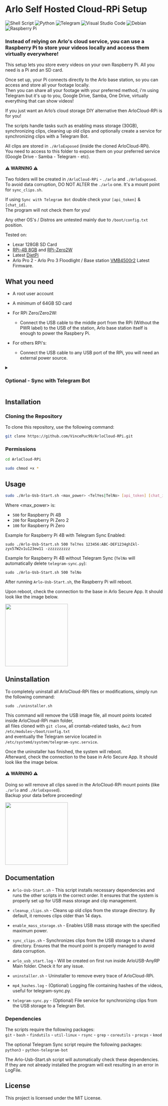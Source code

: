 # Arlo Self Hosted Cloud-RPi Setup

![Shell Script](https://img.shields.io/badge/shell_script-%23121011.svg?style=for-the-badge&logo=gnu-bash&logoColor=white)
![Python](https://img.shields.io/badge/python-3670A0?style=for-the-badge&logo=python&logoColor=ffdd54)
![Telegram](https://img.shields.io/badge/Telegram-2CA5E0?style=for-the-badge&logo=telegram&logoColor=white)
![Visual Studio Code](https://img.shields.io/badge/Visual%20Studio%20Code-0078d7.svg?style=for-the-badge&logo=visual-studio-code&logoColor=white)
![Debian](https://img.shields.io/badge/Debian-D70A53?style=for-the-badge&logo=debian&logoColor=white)
![Raspberry Pi](https://img.shields.io/badge/-RaspberryPi-C51A4A?style=for-the-badge&logo=Raspberry-Pi)

### Instead of relying on Arlo's cloud service, you can use a Raspberry Pi to store your videos locally and access them virtually everywhere!<br />

This setup lets you store every videos on your own Raspberry Pi. All you need is a Pi and an SD card. <br />

Once set up, your Pi connects directly to the Arlo base station, so you can access and store all your footage locally. <br />
Then you can share all your footage with your preferred method, i'm using Telegram but it's up to you, Google Drive, Samba, One Drive, virtually everything that can show videos! <br />

If you just want an Arlo’s cloud storage DIY alternative then ArloCloud-RPi is for you! <br />

The scripts handle tasks such as enabling mass storage (30GB), synchronizing clips, cleaning up old clips and optionally create a service for synchronizing clips with a Telegram Bot. <br />

All clips are stored in `./ArloExposed` (inside the cloned ArloCloud-RPi).<br />
You need to access to this folder to expose them on your preferred service (Google Drive - Samba - Telegram - etc).

#### ⚠️ WARNING ⚠️
Two folders will be created in `/ArloCloud-RPi` - `./arlo` and `./ArloExposed`.<br />To avoid data corruption, DO NOT ALTER the `./arlo` one. It's a mount point for `sync_clips.sh`.<br />

If using `Sync with Telegram Bot` double check your `[api_token]` & `[chat_id]`.<br />The program will not check them for you!<br />

Any other OS's / Distros are untested mainly due to `/boot/config.txt` position.

Tested on:
- Lexar 128GB SD Card
- [RPi-4B 8GB](https://www.raspberrypi.com/products/raspberry-pi-4-model-b/) and [RPi-Zero2W](https://www.raspberrypi.com/products/raspberry-pi-zero-2-w/)
- Latest [DietPi](https://dietpi.com/)
- Arlo Pro 2 - Arlo Pro 3 Floodlight / Base station [VMB4500r2](https://www.arlo.com/en_fi/support/faq/000062284/What-is-the-difference-between-each-Arlo-SmartHub-and-base-station) Latest Firmware.

## What you need

- A root user account

- A minimum of 64GB SD card

- For RPi Zero/Zero2W:
  - Connect the USB cable to the middle port from the RPi (Without the PWR label) to the USB of the station, Arlo base station itself is enough to power the Raspbery Pi.

- For others RPi's:
  - Connect the USB cable to any USB port of the RPi, you will need an external power source.
 

<details>
  <summary><h3>Optional - Sync with Telegram Bot</h3></summary>

For security reasons, I'm using it in polling mode. This may be inefficient, but it is strongly recommended to avoid opening any ports or exposing your public IP to the global internet. I will not develop a solution based on webhooks.

This Python script `telegram-sync.py` monitors `./ArloExposed/arlo/` in recursive mode for new video files, calculate their hashes (for logging purpose), and sends them to your Telegram bot. It uses the bot's API token and the chat ID to send the videos.

For using it just add `TelYes` during the first setup.

If you choose `TelNo`, the `telegram-sync.py` file will be automatically deleted.

**Prerequisites for Telegram Sync**

- [➡️](https://www.python.org/downloads/) `Python3`
- [➡️](https://python-telegram-bot.org/) `python-telegram-bot`
- [➡️](https://core.telegram.org/bots#how-do-i-create-a-bot) `A Telegram bot with the API token` (created via BotFather)
- [➡️](https://t.me/userinfobot) `The chat ID of the Telegram chat` where the videos will be sent.

</details>

## Installation

### Cloning the Repository
To clone this repository, use the following command:

```sh
git clone https://github.com/VincePuc99/ArloCloud-RPi.git
```

### Permissions

```sh
cd ArloCloud-RPi
```
```sh
sudo chmod +x *
```

## Usage

```sh
sudo ./Arlo-Usb-Start.sh <max_power> <TelYes|TelNo> [api_token] [chat_id]
```
Where <max_power> is:

- `500` for Raspberry Pi 4B
- `200` for Raspberry Pi Zero 2
- `100` for Raspberry Pi Zero

Example for Raspberry Pi 4B with Telegram Sync Enabled:
```
sudo ./Arlo-Usb-Start.sh 500 TelYes 123456:ABC-DEF1234ghIkl-zyx57W2v1u123ew11 -zzzzzzzzzz
```
Example for Raspberry Pi 4B without Telegram Sync (`TelNo` will automatically delete `telegram-sync.py`):
```
sudo ./Arlo-Usb-Start.sh 500 TelNo
```

After running `Arlo-Usb-Start.sh`, the Raspberry Pi will reboot.<br />

Upon reboot, check the connection to the base in Arlo Secure App. It should look like the image below.

<img height="200" src="https://github.com/user-attachments/assets/d2842741-3aa3-4ed1-bdf5-b9e80154231c" />

## Uninstallation

To completely uninstall all ArloCloud-RPi files or modifications, simply run the following command:

```
sudo ./uninstaller.sh
```
This command will remove the USB image file, all mount points located inside ArloCloud-RPi main folder, <br />
all files cloned with `git clone`, all crontab-related tasks, `dwc2` from `/etc/modules`-`/boot/config.txt`<br />
and eventually the Telegram service located in `/etc/systemd/system/telegram-sync.service`.<br />

Once the uninstaller has finished, the system will reboot.<br />
Afterward, check the connection to the base in Arlo Secure App. It should look like the image below.

#### ⚠️ WARNING ⚠️
Doing so will remove all clips saved in the ArloCloud-RPi mount points (like `./arlo` and `./ArloExposed`).<br />
Backup your data before proceeding!

<img height="200" src="https://github.com/user-attachments/assets/bd331990-24a9-488d-82bf-dba40d6eb6c5" />

## Documentation

- `Arlo-Usb-Start.sh` - This script installs necessary dependencies and runs the other scripts in the correct order. It ensures that the system is properly set up for USB mass storage and clip management.

- `cleanup_clips.sh` - Cleans up old clips from the storage directory. By default, it removes clips older than 14 days.

- `enable_mass_storage.sh` - Enables USB mass storage with the specified maximum power.

- `sync_clips.sh` - Synchronizes clips from the USB storage to a shared directory. Ensures that the mount point is properly managed to avoid data corruption.

- `arlo_usb_start.log` - Will be created on first run inside ArloUSB-AnyRP Main folder. Check it for any issue.

- `uninstaller.sh` - Uninstaller to remove every trace of ArloCloud-RPi.

- `mp4_hashes.log` - (Optional) Logging file containing hashes of the videos, useful for telegram-sync.py.

- `telegram-sync.py` - (Optional) File service for synchronizing clips from the USB storage to a Telegram Bot.

### Dependencies
The scripts require the following packages:<br />
`git` - `bash` - `findutils` - `util-linux` - `rsync` - `grep` - `coreutils` - `procps` - `kmod`

The optional Telegram Sync script require the following packages:<br />
`python3` - `python-telegram-bot`

The Arlo-Usb-Start.sh script will automatically check these dependencies.<br />If they are not already installed the program will exit resulting in an error in LogFile.

## License
This project is licensed under the MIT License.
